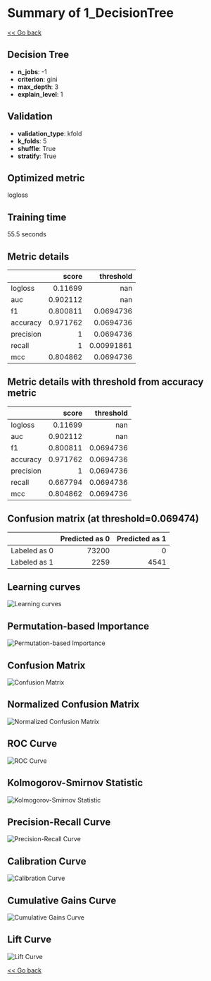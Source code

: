 # Summary of 1_DecisionTree

[<< Go back](../README.md)


## Decision Tree
- **n_jobs**: -1
- **criterion**: gini
- **max_depth**: 3
- **explain_level**: 1

## Validation
 - **validation_type**: kfold
 - **k_folds**: 5
 - **shuffle**: True
 - **stratify**: True

## Optimized metric
logloss

## Training time

55.5 seconds

## Metric details
|           |    score |    threshold |
|:----------|---------:|-------------:|
| logloss   | 0.11699  | nan          |
| auc       | 0.902112 | nan          |
| f1        | 0.800811 |   0.0694736  |
| accuracy  | 0.971762 |   0.0694736  |
| precision | 1        |   0.0694736  |
| recall    | 1        |   0.00991861 |
| mcc       | 0.804862 |   0.0694736  |


## Metric details with threshold from accuracy metric
|           |    score |   threshold |
|:----------|---------:|------------:|
| logloss   | 0.11699  | nan         |
| auc       | 0.902112 | nan         |
| f1        | 0.800811 |   0.0694736 |
| accuracy  | 0.971762 |   0.0694736 |
| precision | 1        |   0.0694736 |
| recall    | 0.667794 |   0.0694736 |
| mcc       | 0.804862 |   0.0694736 |


## Confusion matrix (at threshold=0.069474)
|              |   Predicted as 0 |   Predicted as 1 |
|:-------------|-----------------:|-----------------:|
| Labeled as 0 |            73200 |                0 |
| Labeled as 1 |             2259 |             4541 |

## Learning curves
![Learning curves](learning_curves.png)

## Permutation-based Importance
![Permutation-based Importance](permutation_importance.png)
## Confusion Matrix

![Confusion Matrix](confusion_matrix.png)


## Normalized Confusion Matrix

![Normalized Confusion Matrix](confusion_matrix_normalized.png)


## ROC Curve

![ROC Curve](roc_curve.png)


## Kolmogorov-Smirnov Statistic

![Kolmogorov-Smirnov Statistic](ks_statistic.png)


## Precision-Recall Curve

![Precision-Recall Curve](precision_recall_curve.png)


## Calibration Curve

![Calibration Curve](calibration_curve_curve.png)


## Cumulative Gains Curve

![Cumulative Gains Curve](cumulative_gains_curve.png)


## Lift Curve

![Lift Curve](lift_curve.png)



[<< Go back](../README.md)
